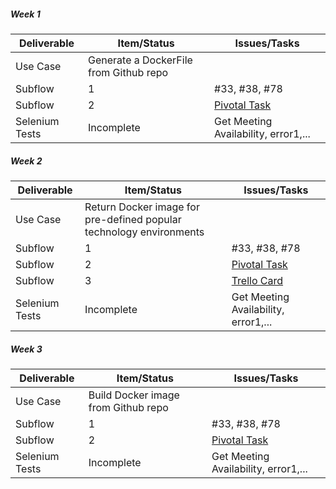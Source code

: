 ##### Week 1

| Deliverable   | Item/Status   |  Issues/Tasks
| ------------- | ------------  |  ------------
| Use Case      | Generate a DockerFile from Github repo          | &nbsp;
| Subflow      | 1             |  #33, #38, #78
| Subflow      | 2             |  [Pivotal Task](https://www.pivotaltracker.com/story/show/114636091)
| Selenium Tests| Incomplete    | Get Meeting Availability, error1,...


##### Week 2

| Deliverable   | Item/Status   |  Issues/Tasks
| ------------- | ------------  |  ------------
| Use Case      | Return Docker image for pre-defined popular technology environments        | &nbsp;
| Subflow      | 1             |  #33, #38, #78
| Subflow      | 2             |  [Pivotal Task](https://www.pivotaltracker.com/story/show/114636091)
| Subflow      | 3             |  [Trello Card](https://trello.com/c/diA1DaMw)
| Selenium Tests| Incomplete    | Get Meeting Availability, error1,...


##### Week 3

| Deliverable   | Item/Status   |  Issues/Tasks
| ------------- | ------------  |  ------------
| Use Case      | Build Docker image from Github repo          | &nbsp;
| Subflow      | 1             |  #33, #38, #78
| Subflow      | 2             |  [Pivotal Task](https://www.pivotaltracker.com/story/show/114636091)
| Selenium Tests| Incomplete    | Get Meeting Availability, error1,...
